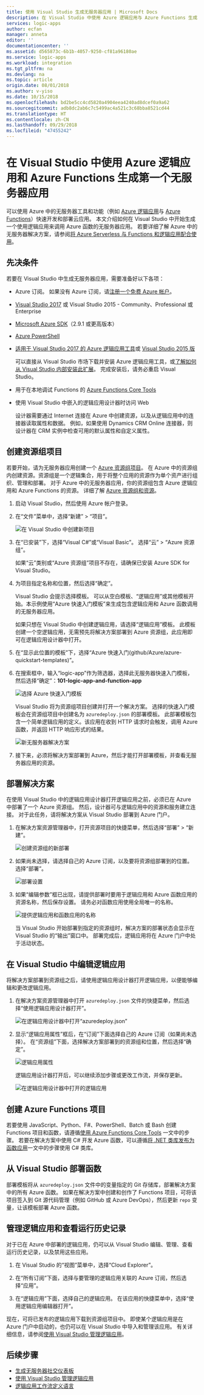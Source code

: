 ```yaml
---
title: 使用 Visual Studio 生成无服务器应用 | Microsoft Docs
description: 在 Visual Studio 中使用 Azure 逻辑应用与 Azure Functions 生成、部署和管理第一个无服务器应用
services: logic-apps
author: ecfan
manager: anneta
editor: ''
documentationcenter: ''
ms.assetid: d565873c-6b1b-4057-9250-cf81a96180ae
ms.service: logic-apps
ms.workload: integration
ms.tgt_pltfrm: na
ms.devlang: na
ms.topic: article
origin.date: 08/01/2018
ms.author: v-yiso
ms.date: 10/15/2018
ms.openlocfilehash: bd2be5cc4cd5820a4904eea4240ad8dcef0a9a62
ms.sourcegitcommit: adb8dc2ab6c7c5499ac4a521c3c68bba8521cd44
ms.translationtype: HT
ms.contentlocale: zh-CN
ms.lasthandoff: 09/29/2018
ms.locfileid: "47455242"
---
```

# <a name="build-your-first-serverless-app-with-azure-logic-apps-and-azure-functions---visual-studio"></a>在 Visual Studio 中使用 Azure 逻辑应用和 Azure Functions 生成第一个无服务器应用

可以使用 Azure 中的无服务器工具和功能（例如 [Azure 逻辑应用](../logic-apps/logic-apps-overview.md)与 [Azure Functions](../azure-functions/functions-overview.md)）快速开发和部署云应用。 本文介绍如何在 Visual Studio 中开始生成一个使用逻辑应用来调用 Azure 函数的无服务器应用。 若要详细了解 Azure 中的无服务器解决方案，请参阅[将 Azure Serverless 与 Functions 和逻辑应用配合使用](../logic-apps/logic-apps-serverless-overview.md)。

## <a name="prerequisites"></a>先决条件

若要在 Visual Studio 中生成无服务器应用，需要准备好以下各项：

* Azure 订阅。 如果没有 Azure 订阅，请[注册一个免费 Azure 帐户](https://azure.microsoft.com/free/)。

* [Visual Studio 2017](https://www.visualstudio.com/vs/) 或 Visual Studio 2015 - Community、Professional 或 Enterprise

* [Microsoft Azure SDK](/downloads/)（2.9.1 或更高版本）

* [Azure PowerShell](https://github.com/Azure/azure-powershell#installation)

* [适用于 Visual Studio 2017 的 Azure 逻辑应用工具](https://marketplace.visualstudio.com/items?itemName=VinaySinghMSFT.AzureLogicAppsToolsforVisualStudio-18551)或 [Visual Studio 2015 版](https://marketplace.visualstudio.com/items?itemName=VinaySinghMSFT.AzureLogicAppsToolsforVisualStudio)

  可以直接从 Visual Studio 市场下载并安装 Azure 逻辑应用工具，或[了解如何从 Visual Studio 内部安装此扩展](https://docs.microsoft.com/visualstudio/ide/finding-and-using-visual-studio-extensions)。 
  完成安装后，请务必重启 Visual Studio。 

* 用于在本地调试 Functions 的 [Azure Functions Core Tools](https://www.npmjs.com/package/azure-functions-core-tools)

* 使用 Visual Studio 中嵌入的逻辑应用设计器时访问 Web

  设计器需要通过 Internet 连接在 Azure 中创建资源，以及从逻辑应用中的连接器读取属性和数据。 
  例如，如果使用 Dynamics CRM Online 连接器，则设计器在 CRM 实例中检查可用的默认属性和自定义属性。

## <a name="create-resource-group-project"></a>创建资源组项目

若要开始，请为无服务器应用创建一个 [Azure 资源组项目](../azure-resource-manager/vs-azure-tools-resource-groups-deployment-projects-create-deploy.md)。 在 Azure 中的资源组内创建资源。资源组是一个逻辑集合，用于将整个应用的资源作为单个资产进行组织、管理和部署。 对于 Azure 中的无服务器应用，你的资源组包含 Azure 逻辑应用和 Azure Functions 的资源。 详细了解 [Azure 资源组和资源](../azure-resource-manager/resource-group-overview.md)。

1. 启动 Visual Studio，然后使用 Azure 帐户登录。 

1. 在“文件”菜单中，选择“新建” > “项目”。 

   ![在 Visual Studio 中创建新项目](./media/logic-apps-serverless-get-started-vs/create-new-project-visual-studio.png)

1. 在“已安装”下，选择“Visual C#”或“Visual Basic”。 选择“云” > “Azure 资源组”。

   如果“云”类别或“Azure 资源组”项目不存在，请确保已安装 Azure SDK for Visual Studio。

1. 为项目指定名称和位置，然后选择“确定”。 

   Visual Studio 会提示选择模板。 
   可以从空白模板、“逻辑应用”或其他模板开始。本示例使用“Azure 快速入门模板”来生成包含逻辑应用和 Azure 函数调用的无服务器应用。

   如果只想在 Visual Studio 中创建逻辑应用，请选择“逻辑应用”模板。 此模板创建一个空逻辑应用，无需预先将解决方案部署到 Azure 资源组，此应用即可在逻辑应用设计器中打开。

1. 在“显示此位置的模板”下，选择“Azure 快速入门(github/Azure/azure-quickstart-templates)”。 

1. 在搜索框中，输入“logic-app”作为筛选器，选择此无服务器快速入门模板，然后选择“确定”：**101-logic-app-and-function-app**

   ![选择 Azure 快速入门模板](./media/logic-apps-serverless-get-started-vs/select-template.png)

   Visual Studio 将为资源组项目创建并打开一个解决方案。 
   选择的快速入门模板会在资源组项目中创建名为 `azuredeploy.json` 的部署模板。 
   此部署模板包含一个简单逻辑应用的定义。该应用在收到 HTTP 请求时会触发，调用 Azure 函数，并返回 HTTP 响应形式的结果。 
   
   ![新无服务器解决方案](./media/logic-apps-serverless-get-started-vs/create-serverless-solution.png)

1. 接下来，必须将解决方案部署到 Azure，然后才能打开部署模板，并查看无服务器应用的资源。 

## <a name="deploy-your-solution"></a>部署解决方案

在使用 Visual Studio 中的逻辑应用设计器打开逻辑应用之前，必须已在 Azure 中部署了一个 Azure 资源组。 然后，设计器可与逻辑应用中的资源和服务建立连接。 对于此任务，请将解决方案从 Visual Studio 部署到 Azure 门户。

1. 在解决方案资源管理器中，打开资源项目的快捷菜单，然后选择“部署” > “新建”。

   ![创建资源组的新部署](./media/logic-apps-serverless-get-started-vs/deploy.png)

1. 如果尚未选择，请选择自己的 Azure 订阅，以及要将资源组部署到的位置。 选择“部署”。

   ![部署设置](./media/logic-apps-serverless-get-started-vs/deploy-to-resource-group.png)

1. 如果“编辑参数”框已出现，请提供部署时要用于逻辑应用和 Azure 函数应用的资源名称，然后保存设置。 请务必对函数应用使用全局唯一的名称。

   ![提供逻辑应用和函数应用的名称](./media/logic-apps-serverless-get-started-vs/logic-function-app-name-parameters.png)

   当 Visual Studio 开始部署到指定的资源组时，解决方案的部署状态会显示在 Visual Studio 的“输出”窗口中。 
   部署完成后，逻辑应用将在 Azure 门户中处于活动状态。

## <a name="edit-logic-app-in-visual-studio"></a>在 Visual Studio 中编辑逻辑应用

将解决方案部署到资源组之后，请使用逻辑应用设计器打开逻辑应用，以便能够编辑和更改逻辑应用。

1. 在解决方案资源管理器中打开 `azuredeploy.json` 文件的快捷菜单，然后选择“使用逻辑应用设计器打开”。

   ![在逻辑应用设计器中打开“azuredeploy.json”](./media/logic-apps-serverless-get-started-vs/open-logic-app-designer.png)

1. 显示“逻辑应用属性”框后，在“订阅”下面选择自己的 Azure 订阅（如果尚未选择）。 在“资源组”下面，选择解决方案部署到的资源组和位置，然后选择“确定”。

   ![逻辑应用属性](./media/logic-apps-serverless-get-started-vs/logic-app-properties.png)

   逻辑应用设计器打开后，可以继续添加步骤或更改工作流，并保存更新。

   ![在逻辑应用设计器中打开的逻辑应用](./media/logic-apps-serverless-get-started-vs/opened-logic-app.png)

## <a name="create-azure-functions-project"></a>创建 Azure Functions 项目

若要使用 JavaScript、Python、F#、PowerShell、Batch 或 Bash 创建 Functions 项目和函数，请遵循[使用 Azure Functions Core Tools](../azure-functions/functions-run-local.md) 一文中的步骤。 若要在解决方案中使用 C# 开发 Azure 函数，可以遵循[将 .NET 类库发布为函数应用](https://blogs.msdn.microsoft.com/appserviceteam/2017/03/16/publishing-a-net-class-library-as-a-function-app/)一文中的步骤使用 C# 类库。

## <a name="deploy-functions-from-visual-studio"></a>从 Visual Studio 部署函数

部署模板将从 `azuredeploy.json` 文件中的变量指定的 Git 存储库，部署解决方案中的所有 Azure 函数。 如果在解决方案中创建和创作了 Functions 项目，可将该项目签入到 Git 源代码管理（例如 GitHub 或 Azure DevOps），然后更新 `repo` 变量，让该模板部署 Azure 函数。

## <a name="manage-logic-apps-and-view-run-history"></a>管理逻辑应用和查看运行历史记录

对于已在 Azure 中部署的逻辑应用，仍可以从 Visual Studio 编辑、管理、查看运行历史记录，以及禁用这些应用。 

1. 在 Visual Studio 的“视图”菜单中，选择“Cloud Explorer”。 

1. 在“所有订阅”下面，选择与要管理的逻辑应用关联的 Azure 订阅，然后选择“应用”。

1. 在“逻辑应用”下面，选择自己的逻辑应用。 在该应用的快捷菜单中，选择“使用逻辑应用编辑器打开”。 

现在，可将已发布的逻辑应用下载到资源组项目中。 即使某个逻辑应用是在 Azure 门户中启动的，也仍可以在 Visual Studio 中导入和管理该应用。 有关详细信息，请参阅[使用 Visual Studio 管理逻辑应用](../logic-apps/manage-logic-apps-with-visual-studio.md)。

## <a name="next-steps"></a>后续步骤

* [生成无服务器社交仪表板](logic-apps-scenario-social-serverless.md)
* [使用 Visual Studio 管理逻辑应用](manage-logic-apps-with-visual-studio.md)
* [逻辑应用工作流定义语言](logic-apps-workflow-definition-language.md)

<!-- Image references -->
[1]: ./media/logic-apps-serverless-get-started-vs/select-template.png
[2]: ./media/logic-apps-serverless-get-started-vs/deploy.png

